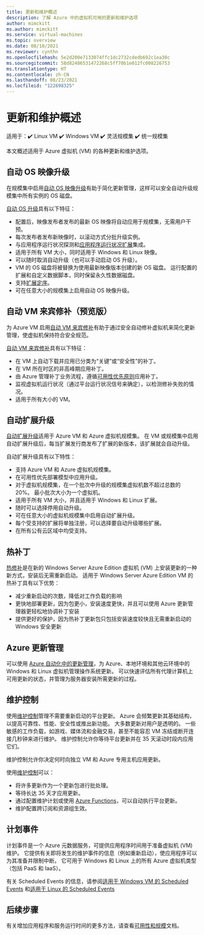 ```yaml
---
title: 更新和维护概述
description: 了解 Azure 中的虚拟机可用的更新和维护选项
author: mimckitt
ms.author: mimckitt
ms.service: virtual-machines
ms.topic: overview
ms.date: 08/10/2021
ms.reviewer: cynthn
ms.openlocfilehash: 5e2d200e7133074ffc1dc2732cdedb692c1ea30c
ms.sourcegitcommit: 58d82486531472268c5ff70b1e012fc008226753
ms.translationtype: HT
ms.contentlocale: zh-CN
ms.lasthandoff: 08/23/2021
ms.locfileid: "122698325"
---
```

# <a name="updates-and-maintenance-overview"></a>更新和维护概述

适用于：:heavy_check_mark: Linux VM :heavy_check_mark: Windows VM :heavy_check_mark: 灵活规模集 :heavy_check_mark: 统一规模集

本文概述适用于 Azure 虚拟机 (VM) 的各种更新和维护选项。

## <a name="automatic-os-image-upgrade"></a>自动 OS 映像升级

在规模集中启用[自动 OS 映像升级](../virtual-machine-scale-sets/virtual-machine-scale-sets-automatic-upgrade.md?context=/azure/virtual-machines/context/context)有助于简化更新管理，这样可以安全自动升级规模集中所有实例的 OS 磁盘。

[自动 OS 升级](../virtual-machine-scale-sets/virtual-machine-scale-sets-automatic-upgrade.md?context=/azure/virtual-machines/context/context)具有以下特征：

- 配置后，映像发布者发布的最新 OS 映像将自动应用于规模集，无需用户干预。
- 每次发布者发布新映像时，以滚动方式分批升级实例。
- 与应用程序运行状况探测和[应用程序运行状况扩展](../virtual-machine-scale-sets/virtual-machine-scale-sets-health-extension.md?context=/azure/virtual-machines/context/context)集成。
- 适用于所有 VM 大小，同时适用于 Windows 和 Linux 映像。
- 可以随时取消自动升级（也可以手动启动 OS 升级）。
- VM 的 OS 磁盘将被替换为使用最新映像版本创建的新 OS 磁盘。 运行配置的扩展和自定义数据脚本，同时保留永久性数据磁盘。
- 支持[扩展定序](../virtual-machine-scale-sets/virtual-machine-scale-sets-extension-sequencing.md?context=/azure/virtual-machines/context/context)。
- 可在任意大小的规模集上启用自动 OS 映像升级。


## <a name="automatic-vm-guest-patching-preview"></a>自动 VM 来宾修补（预览版）

为 Azure VM 启用[自动 VM 来宾修补](automatic-vm-guest-patching.md)有助于通过安全自动修补虚拟机来简化更新管理，使虚拟机保持符合安全规范。

[自动 VM 来宾修补](automatic-vm-guest-patching.md)具有以下特征：
- 在 VM 上自动下载并应用已分类为“关键”或“安全性”的补丁。 
- 在 VM 所在时区的非高峰期应用补丁。
- 由 Azure 管理补丁业务流程，遵循[可用性优先原则](automatic-vm-guest-patching.md#availability-first-updates)应用补丁。
- 监视虚拟机运行状况（通过平台运行状况信号来确定），以检测修补失败的情况。
- 适用于所有大小的 VM。


## <a name="automatic-extension-upgrade"></a>自动扩展升级

[自动扩展升级](automatic-extension-upgrade.md)适用于 Azure VM 和 Azure 虚拟机规模集。 在 VM 或规模集中启用自动扩展升级后，每当扩展发行商发布了扩展的新版本，该扩展就会自动升级。

 自动扩展升级具有以下特性：
- 支持 Azure VM 和 Azure 虚拟机规模集。
- 在可用性优先部署模型中应用升级。
- 对于虚拟机规模集，在一个批次中升级的规模集虚拟机数不超过总数的 20%。 最小批次大小为一个虚拟机。
- 适用于所有 VM 大小，并且适用于 Windows 和 Linux 扩展。
- 随时可以选择停用自动升级。
- 可在任意大小的虚拟机规模集中启用自动扩展升级。
- 每个受支持的扩展将单独注册，可以选择要自动升级哪些扩展。
- 在所有公有云区域中均受支持。

## <a name="hotpatch"></a>热补丁

[热修补](../automanage/automanage-hotpatch.md?context=/azure/virtual-machines/context/context)是在新的 Windows Server Azure Edition 虚拟机 (VM) 上安装更新的一种新方式，安装后无需重新启动。 适用于 Windows Server Azure Edition VM 的热补丁具有以下优势：

- 减少重新启动的次数，降低对工作负载的影响
- 更快地部署更新，因为包更小，安装速度更快，并且可以使用 Azure 更新管理器更轻松地协调补丁安装
- 提供更好的保护，因为热补丁更新包只包括安装速度较快且无需重新启动的 Windows 安全更新


## <a name="azure-update-management"></a>Azure 更新管理

可以使用 [Azure 自动化中的更新管理](../automation/update-management/overview.md?context=/azure/virtual-machines/context/context)，为 Azure、本地环境和其他云环境中的 Windows 和 Linux 虚拟机管理操作系统更新。 可以快速评估所有代理计算机上可用更新的状态，并管理为服务器安装所需更新的过程。

## <a name="maintenance-control"></a>维护控制

使用[维护控制](maintenance-control.md)管理不需要重新启动的平台更新。 Azure 会频繁更新其基础结构，以提高可靠性、性能、安全性或推出新功能。 大多数更新对用户是透明的。 一些敏感的工作负载，如游戏、媒体流和金融交易，甚至不能容忍 VM 冻结或断开连接几秒钟来进行维护。 维护控制允许你等待平台更新并在 35 天滚动时段内应用它们。

维护控制允许你决定何时向独立 VM 和 Azure 专用主机应用更新。

使用[维护控制](maintenance-control.md)可以：
- 将许多更新作为一个更新包进行批处理。
- 等待长达 35 天才应用更新。
- 通过配置维护计划或使用 [Azure Functions](https://github.com/Azure/azure-docs-powershell-samples/tree/master/maintenance-auto-scheduler)，可以自动执行平台更新。
- 维护配置跨订阅和资源组生效。


## <a name="scheduled-events"></a>计划事件

计划事件是一个 Azure 元数据服务，可提供应用程序时间用于准备虚拟机 (VM) 维护。 它提供有关即将发生的维护事件的信息（例如重新启动），使应用程序可以为其准备并限制中断。 它可用于 Windows 和 Linux 上的所有 Azure 虚拟机类型（包括 PaaS 和 IaaS）。

有关 Scheduled Events 的信息，请参阅[适用于 Windows VM 的 Scheduled Events](./windows/scheduled-events.md) 和[适用于 Linux 的 Scheduled Events](./linux/scheduled-events.md)

## <a name="next-steps"></a>后续步骤

有关增加应用程序和服务运行时间的更多方法，请查看[可用性和规模](availability.md)文档。
